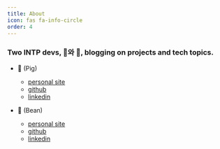 ```yaml
---
title: About
icon: fas fa-info-circle
order: 4
---
```


### Two INTP devs, 🐽와 🥜, blogging on projects and tech topics.

* 🐽 (Pig)
    * [personal site](https://kimdh.oopy.io/)
    * [github](https://github.com/kimdh98)
    * [linkedin](https://www.linkedin.com/in/dong-hyeok-kim-b3033421a/)

* 🥜 (Bean)
    * [personal site](https://www.beanie.work/)
    * [github](https://github.com/beanie00)
    * [linkedin](https://www.linkedin.com/in/beanie00/)
